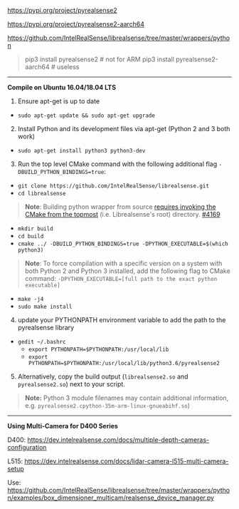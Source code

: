 https://pypi.org/project/pyrealsense2

https://pypi.org/project/pyrealsense2-aarch64

https://github.com/IntelRealSense/librealsense/tree/master/wrappers/python

> pip3 install pyrealsense2 # not for ARM
>pip3 install pyrealsense2-aarch64 # useless

---

**Compile on Ubuntu 16.04/18.04 LTS**

1. Ensure apt-get is up to date

- `sudo apt-get update && sudo apt-get upgrade`

2. Install Python and its development files via apt-get (Python 2 and 3 both work)

- `sudo apt-get install python3 python3-dev`

3. Run the top level CMake command with the following additional flag `-DBUILD_PYTHON_BINDINGS=true`:

- `git clone https://github.com/IntelRealSense/librealsense.git`
- `cd librealsense`

> **Note**: Building python wrapper from source [requires invoking the CMake from the topmost](https://github.com/IntelRealSense/librealsense/tree/master/wrappers/python#building-from-source) (i.e. Librealsense's root) directory. [#4169](https://github.com/IntelRealSense/librealsense/issues/4169)

- `mkdir build`
- `cd build`
- `cmake ../ -DBUILD_PYTHON_BINDINGS=true -DPYTHON_EXECUTABLE=$(which python3)`

> **Note**: To force compilation with a specific version on a system with both Python 2 and Python 3 installed, add the following flag to CMake command: `-DPYTHON_EXECUTABLE=[full path to the exact python executable]`

- `make -j4`
- `sudo make install`

4. update your PYTHONPATH environment variable to add the path to the pyrealsense library

- `gedit ~/.bashrc`
  - `export PYTHONPATH=$PYTHONPATH:/usr/local/lib`
  - `export PYTHONPATH=$PYTHONPATH:/usr/local/lib/python3.6/pyrealsense2`

5. Alternatively, copy the build output (`librealsense2.so` and `pyrealsense2.so`) next to your script.

> **Note:** Python 3 module filenames may contain additional information, e.g. `pyrealsense2.cpython-35m-arm-linux-gnueabihf.so`)

---

**Using Multi-Camera for D400 Series**

D400: https://dev.intelrealsense.com/docs/multiple-depth-cameras-configuration

L515: https://dev.intelrealsense.com/docs/lidar-camera-l515-multi-camera-setup

Use: https://github.com/IntelRealSense/librealsense/tree/master/wrappers/python/examples/box_dimensioner_multicam/realsense_device_manager.py

